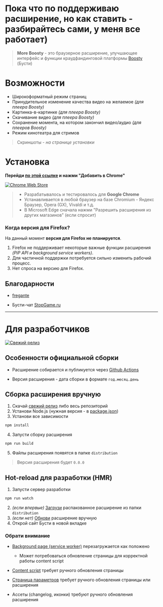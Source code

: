 # Пока что по поддерживаю расширение, но как ставить - разбирайтесь сами, у меня все работает)

> **More Boosty** - это браузерное расширение, улучшающее интерфейс и функции краудфандинговой платформы [Boosty](https://boosty.to) (Бусти)


# Возможности

* Широкоформатный режим страниц
* Принудительное изменение качества видео на желаемое *(для плеера Boosty)*
* Картинка-в-картинке *(для плеера Boosty)*
* Скачивание видео *(для плеера Boosty)*
* Сохранение момента, на котором закончил видео/аудио *(для плееров Boosty)*
* Режим кинотеатра для стримов

> Скриншоты - *на странице установки*

# Установка

**Перейди [по этой ссылке][1] и нажми "Добавить в Chrome"**

[![Chrome Web Store](https://img.shields.io/chrome-web-store/v/kpcbalinpdhnlgonfoflhflnfgcbffbl?color=red&label=%D0%B0%D0%BA%D1%82%D1%83%D0%B0%D0%BB%D1%8C%D0%BD%D0%B0%D1%8F%20%D0%B2%D0%B5%D1%80%D1%81%D0%B8%D1%8F&logo=google-chrome&logoColor=red&style=for-the-badge)][1]

> * Разрабатывалось и тестировалось для **Google Chrome**
> * Устанавливается в любой браузер на базе Chromium - Яндекс Браузер, Opera (GX), Vivaldi и т.д.
> * В Microsoft Edge сначала нажми "Разрешить расширения из других магазинов" (если спросит)

### Когда версия для Firefox?

На данный момент **версия для Firefox не планируется**.

1. Firefox не поддерживает некоторые важные функции расширения *(PiP API и background service workers)*.
2. Для частичной поддержки потребуется сильно изменить рабочий процесс.
3. Нет спроса на версию для Firefox.

## Благодарности

* [fregante](https://github.com/fregante)

* Бусти-чат [StopGame.ru](https://boosty.to/stopgame)

---

# Для разработчиков

[![Свежий релиз](https://img.shields.io/github/v/release/cjmaxik/more-boosty?label=%D1%81%D0%B2%D0%B5%D0%B6%D0%B8%D0%B9%20%D1%80%D0%B5%D0%BB%D0%B8%D0%B7&logo=github&style=for-the-badge)][2]

## Особенности официальной сборки

* Расширение собирается и публикуется через [Github Actions](./.github/workflows/release.yml)

* Версия расширения - дата сборки в формате `год.месяц.день`

## Сборка расширения вручную

1. Скачай [свежий релиз](https://github.com/cjmaxik/more-boosty/releases) либо весь репозиторий
2. Установи Node.js (нужная версия - в [package.json](./package.json))
3. Установи все зависимости

```js
npm install
```

4. Запусти сборку расширения

```js
npm run build
```

5. Файлы расширения появятся в папке `distribution`

> Версия расширения будет `0.0.0`

## Hot-reload для разработки (HMR)

1. Запусти сервер разработки

```js
npm run watch
```

2. *(если впервые)* [Загрузи](https://developer.chrome.com/docs/extensions/mv3/getstarted/development-basics/#load-unpacked) распакованное расширение из папки `distribution`
3. *(если нет)* [Обнови](https://developer.chrome.com/docs/extensions/mv3/getstarted/development-basics/#reload) расширение вручную
4. Открой сайт Бусти в новой вкладке

### Обрати внимание

* [Background page (service worker)](./source/background/background.js) перезагружается как положено
  * Может потребоваться обновление страницы для корректной работы content script

* [Content script](./source/content/content.js) требует ручного обновления страницы
* [Страница параметров](./source/options/options.html) требует ручного обновления страницы или расширения
* Ассеты (changelog, иконки) требуют ручного обновления расширения

[1]: https://chrome.google.com/webstore/detail/more-boosty/kpcbalinpdhnlgonfoflhflnfgcbffbl
[2]: https://github.com/cjmaxik/more-boosty/releases
